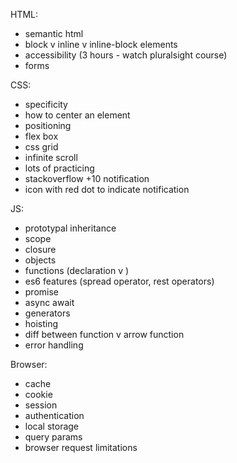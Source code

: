 HTML:
- semantic html
- block v inline v inline-block elements
- accessibility (3 hours - watch pluralsight course)
- forms

CSS:
- specificity
- how to center an element
- positioning
- flex box
- css grid
- infinite scroll
- lots of practicing 
- stackoverflow +10 notification
- icon with red dot to indicate notification

JS:
- prototypal inheritance
- scope
- closure
- objects
- functions (declaration v )
- es6 features (spread operator, rest operators)
- promise
- async await 
- generators
- hoisting
- diff between function v arrow function
- error handling
 
Browser:
- cache
- cookie
- session
- authentication
- local storage
- query params
- browser request limitations